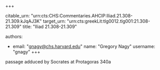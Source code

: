 +++


citable_urn: "urn:cts:CHS:Commentaries.AHCIP:Iliad.21.308-21.309.kJqAJ3K"
target_urn: "urn:cts:greekLit:tlg0012.tlg001:21.308-21.309"
title: "Iliad 21.308-21.309"

authors:
- email: "gnagy@chs.harvard.edu"
  name: "Gregory Nagy"
  username: "gnagy"
+++

<p>passage adduced by Socrates at Protagoras 340a</p>
